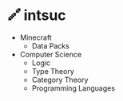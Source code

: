 # ![](https://github.com/intsuc/intsuc/blob/main/intsuc.png) intsuc

- Minecraft
  - Data Packs
- Computer Science
  - Logic
  - Type Theory
  - Category Theory
  - Programming Languages
